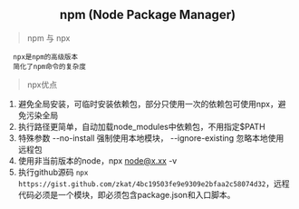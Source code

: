 ## <center>npm (Node Package Manager)</center>


> npm 与 npx

```
  npx是npm的高级版本
  简化了npm命令的复杂度
```
> npx优点
1. 避免全局安装，可临时安装依赖包，部分只使用一次的依赖包可使用npx，避免污染全局
2. 执行路径更简单，自动加载node_modules中依赖包，不用指定$PATH
3. 特殊参数 --no-install 强制使用本地模块， --ignore-existing 忽略本地使用远程包
4. 使用非当前版本的node，npx node@x.xx -v
5. 执行github源码 ```npx https://gist.github.com/zkat/4bc19503fe9e9309e2bfaa2c58074d32```，远程代码必须是一个模块，即必须包含package.json和入口脚本。

